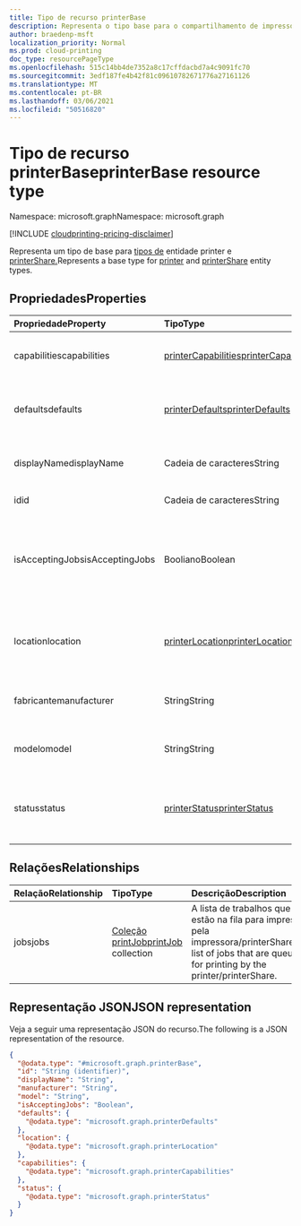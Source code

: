 ```yaml
---
title: Tipo de recurso printerBase
description: Representa o tipo base para o compartilhamento de impressora e impressora
author: braedenp-msft
localization_priority: Normal
ms.prod: cloud-printing
doc_type: resourcePageType
ms.openlocfilehash: 515c14bb4de7352a8c17cffdacbd7a4c9091fc70
ms.sourcegitcommit: 3edf187fe4b42f81c09610782671776a27161126
ms.translationtype: MT
ms.contentlocale: pt-BR
ms.lasthandoff: 03/06/2021
ms.locfileid: "50516820"
---
```

# <a name="printerbase-resource-type"></a><span data-ttu-id="1b1c3-103">Tipo de recurso printerBase</span><span class="sxs-lookup"><span data-stu-id="1b1c3-103">printerBase resource type</span></span>

<span data-ttu-id="1b1c3-104">Namespace: microsoft.graph</span><span class="sxs-lookup"><span data-stu-id="1b1c3-104">Namespace: microsoft.graph</span></span>

[!INCLUDE [cloudprinting-pricing-disclaimer](../../includes/cloudprinting-pricing-disclaimer.md)]

<span data-ttu-id="1b1c3-105">Representa um tipo de base para [tipos de](printer.md) entidade printer e [printerShare.](printerShare.md)</span><span class="sxs-lookup"><span data-stu-id="1b1c3-105">Represents a base type for [printer](printer.md) and [printerShare](printerShare.md) entity types.</span></span>

## <a name="properties"></a><span data-ttu-id="1b1c3-106">Propriedades</span><span class="sxs-lookup"><span data-stu-id="1b1c3-106">Properties</span></span>
|<span data-ttu-id="1b1c3-107">Propriedade</span><span class="sxs-lookup"><span data-stu-id="1b1c3-107">Property</span></span>|<span data-ttu-id="1b1c3-108">Tipo</span><span class="sxs-lookup"><span data-stu-id="1b1c3-108">Type</span></span>|<span data-ttu-id="1b1c3-109">Descrição</span><span class="sxs-lookup"><span data-stu-id="1b1c3-109">Description</span></span>|
|:---|:---|:---|
|<span data-ttu-id="1b1c3-110">capabilities</span><span class="sxs-lookup"><span data-stu-id="1b1c3-110">capabilities</span></span>|[<span data-ttu-id="1b1c3-111">printerCapabilities</span><span class="sxs-lookup"><span data-stu-id="1b1c3-111">printerCapabilities</span></span>](printercapabilities.md)|<span data-ttu-id="1b1c3-112">Os recursos da impressora/printerShare.</span><span class="sxs-lookup"><span data-stu-id="1b1c3-112">The capabilities of the printer/printerShare.</span></span>|
|<span data-ttu-id="1b1c3-113">defaults</span><span class="sxs-lookup"><span data-stu-id="1b1c3-113">defaults</span></span>|[<span data-ttu-id="1b1c3-114">printerDefaults</span><span class="sxs-lookup"><span data-stu-id="1b1c3-114">printerDefaults</span></span>](printerdefaults.md)|<span data-ttu-id="1b1c3-115">As configurações de impressão padrão de printer/printerShare.</span><span class="sxs-lookup"><span data-stu-id="1b1c3-115">The default print settings of printer/printerShare.</span></span>|
|<span data-ttu-id="1b1c3-116">displayName</span><span class="sxs-lookup"><span data-stu-id="1b1c3-116">displayName</span></span>|<span data-ttu-id="1b1c3-117">Cadeia de caracteres</span><span class="sxs-lookup"><span data-stu-id="1b1c3-117">String</span></span>|<span data-ttu-id="1b1c3-118">O nome da impressora/printerShare.</span><span class="sxs-lookup"><span data-stu-id="1b1c3-118">The name of the printer/printerShare.</span></span>|
|<span data-ttu-id="1b1c3-119">id</span><span class="sxs-lookup"><span data-stu-id="1b1c3-119">id</span></span>|<span data-ttu-id="1b1c3-120">Cadeia de caracteres</span><span class="sxs-lookup"><span data-stu-id="1b1c3-120">String</span></span>|<span data-ttu-id="1b1c3-121">O identificador.</span><span class="sxs-lookup"><span data-stu-id="1b1c3-121">The identifier.</span></span>|
|<span data-ttu-id="1b1c3-122">isAcceptingJobs</span><span class="sxs-lookup"><span data-stu-id="1b1c3-122">isAcceptingJobs</span></span>|<span data-ttu-id="1b1c3-123">Booliano</span><span class="sxs-lookup"><span data-stu-id="1b1c3-123">Boolean</span></span>|<span data-ttu-id="1b1c3-124">Se a impressora/printerShare está aceitando novos trabalhos de impressão no momento.</span><span class="sxs-lookup"><span data-stu-id="1b1c3-124">Whether the printer/printerShare is currently accepting new print jobs.</span></span>|
|<span data-ttu-id="1b1c3-125">location</span><span class="sxs-lookup"><span data-stu-id="1b1c3-125">location</span></span>|[<span data-ttu-id="1b1c3-126">printerLocation</span><span class="sxs-lookup"><span data-stu-id="1b1c3-126">printerLocation</span></span>](printerlocation.md)|<span data-ttu-id="1b1c3-127">O local físico e/ou organizacional da impressora/printerShare.</span><span class="sxs-lookup"><span data-stu-id="1b1c3-127">The physical and/or organizational location of the printer/printerShare.</span></span>|
|<span data-ttu-id="1b1c3-128">fabricante</span><span class="sxs-lookup"><span data-stu-id="1b1c3-128">manufacturer</span></span>|<span data-ttu-id="1b1c3-129">String</span><span class="sxs-lookup"><span data-stu-id="1b1c3-129">String</span></span>|<span data-ttu-id="1b1c3-130">O fabricante da impressora/printerShare.</span><span class="sxs-lookup"><span data-stu-id="1b1c3-130">The manufacturer of the printer/printerShare.</span></span>|
|<span data-ttu-id="1b1c3-131">modelo</span><span class="sxs-lookup"><span data-stu-id="1b1c3-131">model</span></span>|<span data-ttu-id="1b1c3-132">String</span><span class="sxs-lookup"><span data-stu-id="1b1c3-132">String</span></span>|<span data-ttu-id="1b1c3-133">O nome do modelo da impressora/printerShare.</span><span class="sxs-lookup"><span data-stu-id="1b1c3-133">The model name of the printer/printerShare.</span></span>|
|<span data-ttu-id="1b1c3-134">status</span><span class="sxs-lookup"><span data-stu-id="1b1c3-134">status</span></span>|[<span data-ttu-id="1b1c3-135">printerStatus</span><span class="sxs-lookup"><span data-stu-id="1b1c3-135">printerStatus</span></span>](printerstatus.md)|<span data-ttu-id="1b1c3-136">O status de processamento da impressora/printerShare, incluindo quaisquer erros.</span><span class="sxs-lookup"><span data-stu-id="1b1c3-136">The processing status of the printer/printerShare, including any errors.</span></span>|

## <a name="relationships"></a><span data-ttu-id="1b1c3-137">Relações</span><span class="sxs-lookup"><span data-stu-id="1b1c3-137">Relationships</span></span>
|<span data-ttu-id="1b1c3-138">Relação</span><span class="sxs-lookup"><span data-stu-id="1b1c3-138">Relationship</span></span>|<span data-ttu-id="1b1c3-139">Tipo</span><span class="sxs-lookup"><span data-stu-id="1b1c3-139">Type</span></span>|<span data-ttu-id="1b1c3-140">Descrição</span><span class="sxs-lookup"><span data-stu-id="1b1c3-140">Description</span></span>|
|:---|:---|:---|
|<span data-ttu-id="1b1c3-141">jobs</span><span class="sxs-lookup"><span data-stu-id="1b1c3-141">jobs</span></span>|<span data-ttu-id="1b1c3-142">[Coleção printJob](printjob.md)</span><span class="sxs-lookup"><span data-stu-id="1b1c3-142">[printJob](printjob.md) collection</span></span>|<span data-ttu-id="1b1c3-143">A lista de trabalhos que estão na fila para impressão pela impressora/printerShare.</span><span class="sxs-lookup"><span data-stu-id="1b1c3-143">The list of jobs that are queued for printing by the printer/printerShare.</span></span>|

## <a name="json-representation"></a><span data-ttu-id="1b1c3-144">Representação JSON</span><span class="sxs-lookup"><span data-stu-id="1b1c3-144">JSON representation</span></span>
<span data-ttu-id="1b1c3-145">Veja a seguir uma representação JSON do recurso.</span><span class="sxs-lookup"><span data-stu-id="1b1c3-145">The following is a JSON representation of the resource.</span></span>
<!-- {
  "blockType": "resource",
  "keyProperty": "id",
  "@odata.type": "microsoft.graph.printerBase",
  "openType": false
}
-->
``` json
{
  "@odata.type": "#microsoft.graph.printerBase",
  "id": "String (identifier)",
  "displayName": "String",
  "manufacturer": "String",
  "model": "String",
  "isAcceptingJobs": "Boolean",
  "defaults": {
    "@odata.type": "microsoft.graph.printerDefaults"
  },
  "location": {
    "@odata.type": "microsoft.graph.printerLocation"
  },
  "capabilities": {
    "@odata.type": "microsoft.graph.printerCapabilities"
  },
  "status": {
    "@odata.type": "microsoft.graph.printerStatus"
  }
}
```

